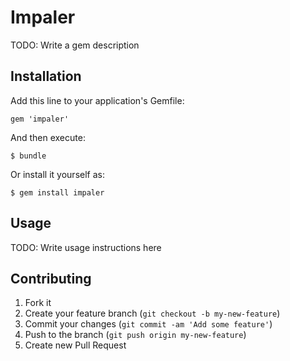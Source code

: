 # Impaler

TODO: Write a gem description

## Installation

Add this line to your application's Gemfile:

    gem 'impaler'

And then execute:

    $ bundle

Or install it yourself as:

    $ gem install impaler

## Usage

TODO: Write usage instructions here

## Contributing

1. Fork it
2. Create your feature branch (`git checkout -b my-new-feature`)
3. Commit your changes (`git commit -am 'Add some feature'`)
4. Push to the branch (`git push origin my-new-feature`)
5. Create new Pull Request
